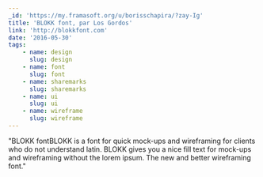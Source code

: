 ```yaml
---
_id: 'https://my.framasoft.org/u/borisschapira/?zay-Ig'
title: 'BLOKK font, par Los Gordos'
link: 'http://blokkfont.com'
date: '2016-05-30'
tags:
    - name: design
      slug: design
    - name: font
      slug: font
    - name: sharemarks
      slug: sharemarks
    - name: ui
      slug: ui
    - name: wireframe
      slug: wireframe
---
```


<div class="markdown"><p>&quot;BLOKK fontBLOKK is a font for quick mock-ups and wireframing for clients who do not understand latin. BLOKK gives you a nice fill text for mock-ups and wireframing without the lorem ipsum. The new and better wireframing font.&quot;
</p></div>
